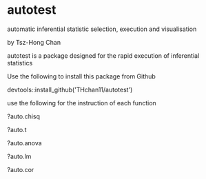 # autotest
automatic inferential statistic selection, execution and visualisation 

by Tsz-Hong Chan

autotest is a package designed for the rapid execution of inferential statistics 

Use the following to install this package from Github


devtools::install_github('THchan11/autotest')


use the following for the instruction of each function


?auto.chisq

?auto.t

?auto.anova

?auto.lm

?auto.cor

